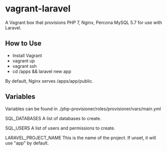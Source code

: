 # vagrant-laravel
A Vagrant box that provisions PHP 7, Nginx, Percona MySQL 5.7 for use with Laravel.

## How to Use
* Install Vagrant
* vagrant up
* vagrant ssh
* cd /apps && laravel new app

By default, Nginx serves /apps/app/public.

## Variables
Variables can be found in ./php-provisioner/roles/provisioner/vars/main.yml

SQL_DATABASES
  A list of databases to create.

SQL_USERS
  A list of users and permissions to create.

LARAVEL_PROJECT_NAME
  This is the name of the project.  If unset, it will use "app" by default.
